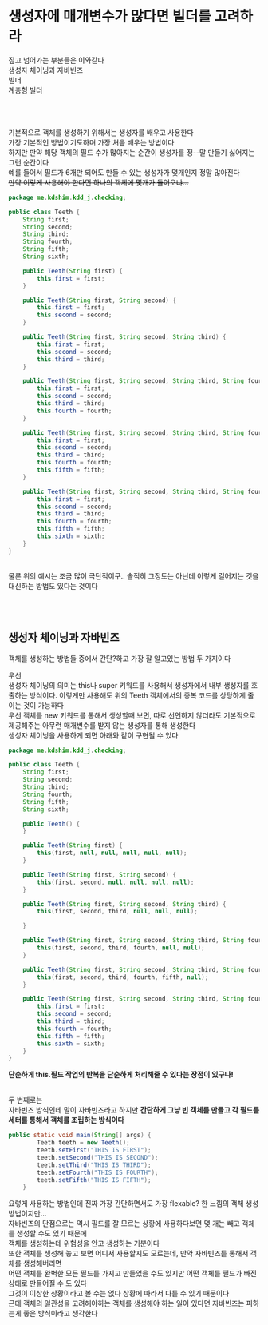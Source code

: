 # 생성자에 매개변수가 많다면 빌더를 고려하라

짚고 넘어가는 부분들은 이와같다 <br>
생성자 체이닝과 자바빈즈 <br>
빌더 <br>
계층형 빌더 <br>
<br><br><br>

기본적으로 객체를 생성하기 위해서는 생성자를 배우고 사용한다 <br>
가장 기본적인 방법이기도하며 가장 처음 배우는 방법이다 <br>
하지만 만약 해당 객체의 필드 수가 많아지는 순간이 생성자를 정--말 만들기 싫어지는 그런 순간이다 <br>
예를 들어서 필드가 6개만 되어도 만들 수 있는 생성자가 몇개인지 정말 많아진다 <br>
~~만약 이렇게 사용해야 한다면 하나의 객체에 몇개가 들어오냐...~~
```java
package me.kdshim.kdd_j.checking;

public class Teeth {
    String first;
    String second;
    String third;
    String fourth;
    String fifth;
    String sixth;

    public Teeth(String first) {
        this.first = first;
    }

    public Teeth(String first, String second) {
        this.first = first;
        this.second = second;
    }

    public Teeth(String first, String second, String third) {
        this.first = first;
        this.second = second;
        this.third = third;
    }

    public Teeth(String first, String second, String third, String fourth) {
        this.first = first;
        this.second = second;
        this.third = third;
        this.fourth = fourth;
    }

    public Teeth(String first, String second, String third, String fourth, String fifth) {
        this.first = first;
        this.second = second;
        this.third = third;
        this.fourth = fourth;
        this.fifth = fifth;
    }

    public Teeth(String first, String second, String third, String fourth, String fifth, String sixth) {
        this.first = first;
        this.second = second;
        this.third = third;
        this.fourth = fourth;
        this.fifth = fifth;
        this.sixth = sixth;
    }
}
```
<br>
물론 위의 예시는 조금 많이 극단적이구.. 솔직히 그정도는 아닌데 이렇게 길어지는 것을 대신하는 방법도 있다는 것이다 <br>

<br><br>
## 생성자 체이닝과 자바빈즈
객체를 생성하는 방법들 중에서 간단?하고 가장 잘 알고있는 방법 두 가지이다 <br>

우선 <br>
생성자 체이닝의 의미는 this나 super 키워드를 사용해서 생성자에서 내부 생성자를 호출하는 방식이다. 이렇게만 사용해도 위의 Teeth 객체에서의 중복 코드를 상당하게 줄이는 것이 가능하다 <br>
우선 객체를 new 키워드를 통해서 생성할때 보면, 따로 선언하지 않더라도 기본적으로 제공해주는 아무런 매개변수를 받지 않는 생성자를 통해 생성한다 <br>
생성자 체이닝을 사용하게 되면 아래와 같이 구현될 수 있다
```java
package me.kdshim.kdd_j.checking;

public class Teeth {
    String first;
    String second;
    String third;
    String fourth;
    String fifth;
    String sixth;

    public Teeth() {
    }

    public Teeth(String first) {
        this(first, null, null, null, null, null);
    }

    public Teeth(String first, String second) {
        this(first, second, null, null, null, null);
    }

    public Teeth(String first, String second, String third) {
        this(first, second, third, null, null, null);

    }

    public Teeth(String first, String second, String third, String fourth) {
        this(first, second, third, fourth, null, null);
    }

    public Teeth(String first, String second, String third, String fourth, String fifth) {
        this(first, second, third, fourth, fifth, null);
    }

    public Teeth(String first, String second, String third, String fourth, String fifth, String sixth) {
        this.first = first;
        this.second = second;
        this.third = third;
        this.fourth = fourth;
        this.fifth = fifth;
        this.sixth = sixth;
    }
}
```
**단순하게 this.필드 작업의 반복을 단순하게 처리해줄 수 있다는 장점이 있구나!** <br><br>

두 번째로는 <br>
자바빈즈 방식인데 말이 자바빈즈라고 하지만 **간단하게 그냥 빈 객체를 만들고 각 필드를 세터를 통해서 객체를 조립하는 방식이다**
```java
public static void main(String[] args) {
        Teeth teeth = new Teeth();
        teeth.setFirst("THIS IS FIRST");
        teeth.setSecond("THIS IS SECOND");
        teeth.setThird("THIS IS THIRD");
        teeth.setFourth("THIS IS FOURTH");
        teeth.setFifth("THIS IS FIFTH");   
    }
```
요렇게 사용하는 방법인데 진짜 가장 간단하면서도 가장 flexable? 한 느낌의 객체 생성 방법이지만... <br>
자바빈즈의 단점으로는 역시 필드를 잘 모르는 상황에 사용하다보면 몇 개는 빼고 객체를 생성할 수도 있기 때문에 <br>
객체를 생성하는데 위험성을 안고 생성하는 기분이다 <br>
또한 객체를 생성해 놓고 보면 어디서 사용할지도 모르는데, 만약 자바빈즈를 통해서 객체를 생성해버리면 <br>
어떤 객체를 완벽한 모든 필드를 가지고 만들었을 수도 있지만 어떤 객체를 필드가 빠진 상태로 만들어질 수 도 있다 <br>
그것이 이상한 상황이라고 볼 수는 없다 상황에 따라서 다를 수 있기 때문이다 <br>
근데 객체의 일관성을 고려해야하는 객체를 생성해야 하는 일이 있다면 자바빈즈는 피하는게 좋은 방식이라고 생각한다 <br>
<br><br><br>


